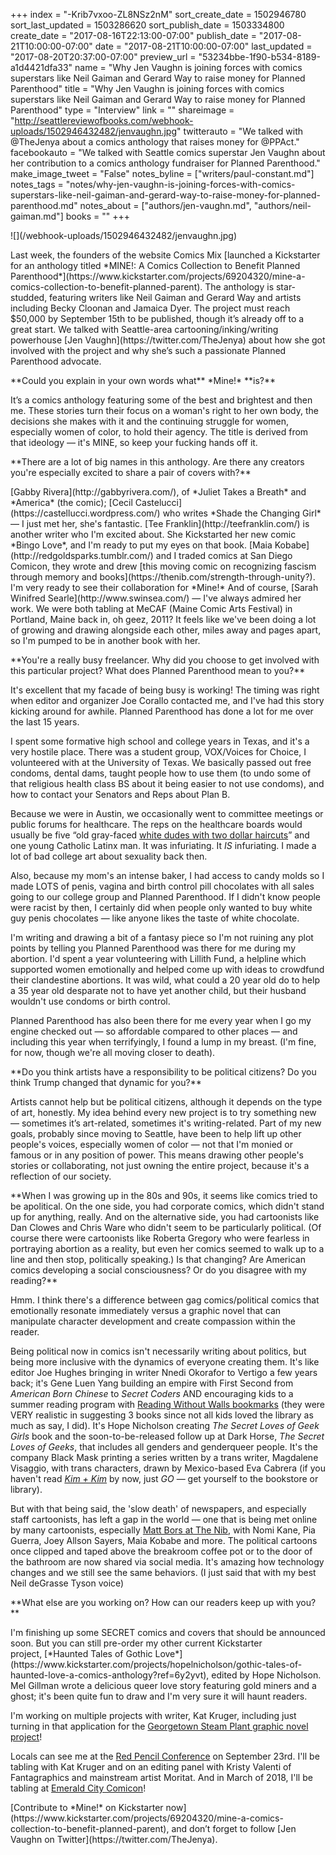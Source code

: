 +++
index = "-Krib7vxoo-ZL8NSz2nM"
sort_create_date = 1502946780
sort_last_updated = 1503286620
sort_publish_date = 1503334800
create_date = "2017-08-16T22:13:00-07:00"
publish_date = "2017-08-21T10:00:00-07:00"
date = "2017-08-21T10:00:00-07:00"
last_updated = "2017-08-20T20:37:00-07:00"
preview_url = "53234bbe-1f90-b534-8189-a1d4421dfa33"
name = "Why Jen Vaughn is joining forces with comics superstars like Neil Gaiman and Gerard Way to raise money for Planned Parenthood"
title = "Why Jen Vaughn is joining forces with comics superstars like Neil Gaiman and Gerard Way to raise money for Planned Parenthood"
type = "Interview"
link = ""
shareimage = "http://seattlereviewofbooks.com/webhook-uploads/1502946432482/jenvaughn.jpg"
twitterauto = "We talked with @TheJenya about a comics anthology that raises money for @PPAct."
facebookauto = "We talked with Seattle comics superstar Jen Vaughn about her contribution to a comics anthology fundraiser for Planned Parenthood."
make_image_tweet = "False"
notes_byline = ["writers/paul-constant.md"]
notes_tags = "notes/why-jen-vaughn-is-joining-forces-with-comics-superstars-like-neil-gaiman-and-gerard-way-to-raise-money-for-planned-parenthood.md"
notes_about = ["authors/jen-vaughn.md", "authors/neil-gaiman.md"]
books = ""
+++
<p class="image">![](/webhook-uploads/1502946432482/jenvaughn.jpg)</p>

<p class="intro">Last week, the founders of the website Comics Mix [launched a Kickstarter for an anthology titled *MINE!: A Comics Collection to Benefit Planned Parenthood*](https://www.kickstarter.com/projects/69204320/mine-a-comics-collection-to-benefit-planned-parent). The anthology is star-studded, featuring writers like Neil Gaiman and Gerard Way and artists including Becky Cloonan and Jamaica Dyer. The project must reach $50,000 by September 15th to be published, though it’s already off to a great start. We talked with Seattle-area cartooning/inking/writing powerhouse [Jen Vaughn](https://twitter.com/TheJenya) about how she got involved with the project and why she’s such a passionate Planned Parenthood advocate.</p>

<p class="noindent">**Could you explain in your own words what** *Mine!* **is?**</p>

<p class="noindent">It’s a comics anthology featuring some of the best and brightest and then me. These stories turn their focus on a woman's right to her own body, the decisions she makes with it and the continuing struggle for women, especially women of color, to hold their agency. The title is derived from that ideology — it's MINE, so keep your fucking hands off it.</p>

<p class="noindent">**There are a lot of big names in this anthology. Are there any creators you're especially excited to share a pair of covers with?**</p>

<p class="noindent">[Gabby Rivera](http://gabbyrivera.com/), of *Juliet Takes a Breath* and *America* (the comic); [Cecil Castelucci](https://castellucci.wordpress.com/) who writes *Shade the Changing Girl* — I just met her, she's fantastic. [Tee Franklin](http://teefranklin.com/) is another writer who I'm excited about. She Kickstarted her new comic *Bingo Love*, and I'm ready to put my eyes on that book. [Maia Kobabe](http://redgoldsparks.tumblr.com/) and I traded comics at San Diego Comicon, they wrote and drew [this moving comic on recognizing fascism through memory and books](https://thenib.com/strength-through-unity?). I'm very ready to see their collaboration for *Mine!* And of course, [Sarah Winifred Searle](http://www.swinsea.com/) — I've always admired her work. We were both tabling at MeCAF (Maine Comic Arts Festival) in Portland, Maine back in, oh geez, 2011? It feels like we've been doing a lot of growing and drawing alongside each other, miles away and pages apart, so I'm pumped to be in another book with her.</p>

<p class="noindent">**You're a really busy freelancer. Why did you choose to get involved with this particular project? What does Planned Parenthood mean to you?**</p>

<p class="noindent">It's excellent that my facade of being busy is working! The timing was right when editor and organizer Joe Corallo contacted me, and I've had this story kicking around for awhile. Planned Parenthood has done a lot for me over the last 15 years.</p>

I spent some formative high school and college years in Texas, and it's a very hostile place. There was a student group, VOX/Voices for Choice, I volunteered with at the University of Texas. We basically passed out free condoms, dental dams, taught people how to use them (to undo some of that religious health class BS about it being easier to not use condoms), and how to contact your Senators and Reps about Plan B.

 Because we were in Austin, we occasionally went to committee meetings or public forums for healthcare. The reps on the healthcare boards would usually be five “old gray-faced [white dudes with two dollar haircuts](http://jezebel.com/5954952/tina-fey-has-had-it-up-to-here-with-grey-faced-men-telling-women-what-rape-is)” and one young Catholic Latinx man. It was infuriating. It *IS* infuriating. I made a lot of bad college art about sexuality back then. 

Also, because my mom's an intense baker, I had access to candy molds so I made LOTS of penis, vagina and birth control pill chocolates with all sales going to our college group and Planned Parenthood. If I didn't know people were racist by then, I certainly did when people only wanted to buy white guy penis chocolates — like anyone likes the taste of white chocolate.

I'm writing and drawing a bit of a fantasy piece so I'm not ruining any plot points by telling you Planned Parenthood was there for me during my abortion. I'd spent a year volunteering with Lillith Fund, a helpline which supported women emotionally and helped come up with ideas to crowdfund their clandestine abortions. It was wild, what could a 20 year old do to help a 35 year old desparate not to have yet another child, but their husband wouldn't use condoms or birth control. 

Planned Parenthood has also been there for me every year when I go my engine checked out —  so affordable compared to other places — and including this year when terrifyingly, I found a lump in my breast. (I'm fine, for now, though we're all moving closer to death). 

<p class="noindent">**Do you think artists have a responsibility to be political citizens? Do you think Trump changed that dynamic for you?**</p>

<p class="noindent">Artists cannot help but be political citizens, although it depends on the type of art, honestly. My idea behind every new project is to try something new — sometimes it’s art-related, sometimes it's writing-related. Part of my new goals, probably since moving to Seattle, have been to help lift up other people's voices, especially women of color — not that I'm monied or famous or in any position of power. This means drawing other people's stories or collaborating, not just owning the entire project, because it's a reflection of our society.</p>

<p class="noindent">**When I was growing up in the 80s and 90s, it seems like comics tried to be apolitical. On the one side, you had corporate comics, which didn't stand up for anything, really. And on the alternative side, you had cartoonists like Dan Clowes and Chris Ware who didn't seem to be particularly political. (Of course there were cartoonists like Roberta Gregory who were fearless in portraying abortion as a reality, but even her comics seemed to walk up to a line and then stop, politically speaking.) Is that changing? Are American comics developing a social consciousness? Or do you disagree with my reading?**</p>

<p class="noindent">Hmm. I think there's a difference between gag comics/political comics that emotionally resonate immediately versus a graphic novel that can manipulate character development and create compassion within the reader.</p>

Being political now in comics isn't necessarily writing about politics, but being more inclusive with the dynamics of everyone creating them. It's like editor Joe Hughes bringing in writer Nnedi Okorafor to Vertigo a few years back; it's Gene Luen Yang building an empire with First Second from *American Born Chinese* to *Secret Coders* AND encouraging kids to a summer reading program with [Reading Without Walls bookmarks](http://www.alastore.ala.org/detail.aspx?ID=11954) (they were VERY realistic in suggesting 3 books since not all kids loved the library as much as say, I did). It's Hope Nicholson creating *The Secret Loves of Geek Girls* book and the soon-to-be-released follow up at Dark Horse, *The Secret Loves of Geeks*, that includes all genders and genderqueer people. It's the company Black Mask printing a series written by a trans writer, Magdalene Visaggio, with trans characters, drawn by Mexico-based Eva Cabrera (if you haven't read [*Kim + Kim*](http://blackmaskstudios.com/kim-kim/) by now, just *GO* — get yourself to the bookstore or library). 

But with that being said, the 'slow death' of newspapers, and especially staff cartoonists, has left a gap in the world — one that is being met online by many cartoonists, especially [Matt Bors at The Nib](https://thenib.com/), with Nomi Kane, Pia Guerra, Joey Allson Sayers, Maia Kobabe and more. The political cartoons once clipped and taped above the breakroom coffee pot or to the door of the bathroom are now shared via social media. It's amazing how technology changes and we still see the same behaviors. (I just said that with my best Neil deGrasse Tyson voice)

<p class="noindent">**What else are you working on? How can our readers keep up with you?**</p>

<p class="noindent">I'm finishing up some SECRET comics and covers that should be announced soon. But you can still pre-order my other current Kickstarter project, [*Haunted Tales of Gothic Love*](https://www.kickstarter.com/projects/hopelnicholson/gothic-tales-of-haunted-love-a-comics-anthology?ref=6y2yvt), edited by Hope Nicholson. Mel Gillman wrote a delicious queer love story featuring gold miners and a ghost; it's been quite fun to draw and I'm very sure it will haunt readers.</p>

I'm working on multiple projects with writer, Kat Kruger, including just turning in that application for the [Georgetown Steam Plant graphic novel project]( http://www.seattlereviewofbooks.com/notes/2017/06/06/book-news-roundup-want-50000-dollars-to-make-a-graphic-novel/)!

Locals can see me at the [Red Pencil Conference](https://edsguild.org/meetings-events/conferences/) on September 23rd. I'll be tabling with Kat Kruger and on an editing panel with Kristy Valenti of Fantagraphics and mainstream artist Moritat. And in March of 2018, I'll be tabling at [Emerald City Comicon]( http://www.emeraldcitycomicon.com/)!

<p class="footer">[Contribute to *Mine!* on Kickstarter now](https://www.kickstarter.com/projects/69204320/mine-a-comics-collection-to-benefit-planned-parent), and don’t forget to follow [Jen Vaughn on Twitter](https://twitter.com/TheJenya).</p>


